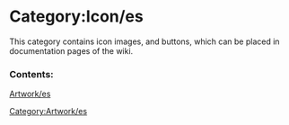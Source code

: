 # Category:Icon/es
This category contains icon images, and buttons, which can be placed in documentation pages of the wiki.

### Contents:

[Artwork/es](Artwork/es.md)

[Category:Artwork/es](Category:Artwork/es.md)
